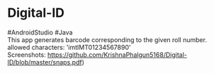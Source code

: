 # Digital-ID
#AndroidStudio #Java
</br>
This app generates barcode corresponding to the given roll number.
</br>
allowed characters: 'imtIMT01234567890'
</br>
Screenshots: https://github.com/KrishnaPhalgun5168/Digital-ID/blob/master/snaps.pdf)
